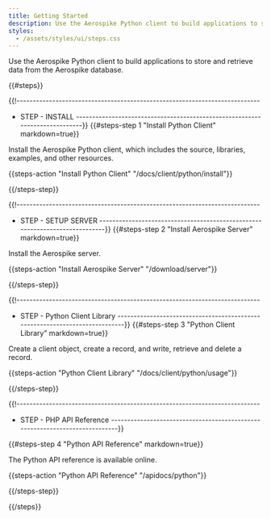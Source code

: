 ```yaml
---
title: Getting Started
description: Use the Aerospike Python client to build applications to store and retrieve data from the Aerospike database.
styles:
  - /assets/styles/ui/steps.css
---
```


Use the Aerospike Python client to build applications to store and retrieve data from the Aerospike database.

{{#steps}}

{{!---------------------------------------------------------------------------
  - STEP - INSTALL
  ----------------------------------------------------------------------------}}
{{#steps-step 1 "Install Python Client" markdown=true}}

Install the Aerospike Python client, which includes the source, libraries, examples, and other resources.


  {{steps-action "Install Python Client" "/docs/client/python/install"}}

{{/steps-step}}


{{!---------------------------------------------------------------------------
  - STEP - SETUP SERVER
  ----------------------------------------------------------------------------}}
{{#steps-step 2 "Install Aerospike Server" markdown=true}}

Install the Aerospike server.

  {{steps-action "Install Aerospike Server" "/download/server"}}

{{/steps-step}}

{{!---------------------------------------------------------------------------
  - STEP - Python Client Library
  ----------------------------------------------------------------------------}}
{{#steps-step 3 "Python Client Library" markdown=true}}

Create a client object, create a record, and write, retrieve and delete a record.

{{steps-action "Python Client Library" "/docs/client/python/usage"}}

{{/steps-step}}

{{!---------------------------------------------------------------------------
  - STEP - PHP API Reference
  ----------------------------------------------------------------------------}}

{{#steps-step 4 "Python API Reference" markdown=true}}

The Python API reference is available online.

{{steps-action "Python API Reference" "/apidocs/python"}}

{{/steps-step}}

{{/steps}}

